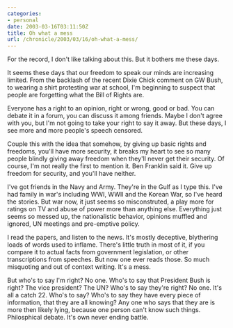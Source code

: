 ```yaml
--- 
categories:
- personal
date: 2003-03-16T03:11:50Z
title: Oh what a mess
url: /chronicle/2003/03/16/oh-what-a-mess/
---
```


For the record, I don't like talking about this.  But it bothers me these days.

It seems these days that our freedom to speak our minds are increasing limited.  From the backlash of the recent Dixie Chick comment on GW Bush, to wearing a shirt protesting war at school, I'm beginning to suspect that people are forgetting what the Bill of Rights are.

Everyone has a right to an opinion, right or wrong, good or bad.  You can debate it in a forum, you can discuss it among friends.  Maybe I don't agree with you, but I'm not going to take your right to say it away.  But these days, I see more and more people's speech censored.

Couple this with the idea that somehow, by giving up basic rights and freedoms, you'll have more security, it breaks my heart to see so many people blindly giving away freedom when they'll never get their security.  Of course, I'm not really the first to mention it.  Ben Franklin said it.  Give up freedom for security, and you'll have neither.

I've got friends in the Navy and Army.  They're in the Gulf as I type this. I've had family in war's including WWI, WWII and the Korean War, so I've heard the stories.  But war now, it just seems so misconstruted, a play more for ratings on TV and abuse of power more than anything else.  Everything just seems so messed up, the nationalistic behavior, opinions muffled and ignored, UN meetings and pre-emptive policy.

I read the papers, and listen to the news.  It's mostly deceptive, blythering loads of words used to inflame.  There's little truth in most of it, if you compare it to actual facts from government legislation, or other transcriptions from speeches.  But now one ever reads those.  So much misquoting and out of context writing.  It's a mess.

But who's to say I'm right?  No one.  Who's to say that President Bush is right?  The vice president?  The UN?  Who's to say they're right?  No one.  It's all a catch 22.  Who's to say?  Who's to say they have every piece of information, that they are all knowing?  Any one who says that they are is more then likely lying, because one person can't know such things.  Philosphical debate.  It's own never ending battle.

